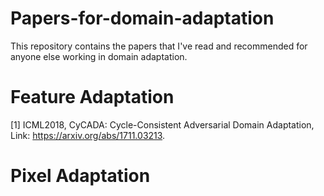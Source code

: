 # Papers-for-domain-adaptation
This repository contains the papers that I've read and recommended for anyone else working in domain adaptation.

# Feature Adaptation

[1] ICML2018, CyCADA: Cycle-Consistent Adversarial Domain Adaptation, Link: https://arxiv.org/abs/1711.03213.

# Pixel Adaptation


